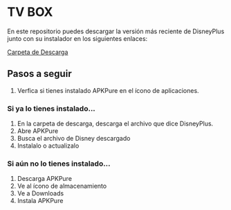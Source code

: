 # TV BOX 
En este repositorio puedes descargar la versión más reciente de DisneyPlus junto con su instalador en los siguientes enlaces:

[Carpeta de Descarga](https://drive.google.com/drive/folders/1R40KBUX1K49yilxEwPx6iEmBaMmaeFeW?usp=drive_link)

## Pasos a seguir
1. Verfica si tienes instalado APKPure en el ícono de aplicaciones.

### Si ya lo tienes instalado...
1. En la carpeta de descarga, descarga el archivo que dice DisneyPlus.
2. Abre APKPure
3. Busca el archivo de Disney descargado
4. Instalalo o actualizalo

### Si aún no lo tienes instalado...
1. Descarga APKPure
2. Ve al ícono de almacenamiento
3. Ve a Downloads
4. Instala APKPure
